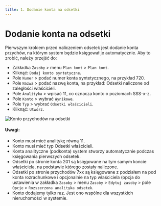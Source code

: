 ```yaml
---
title: 1. Dodanie konta na odsetki
---
```


# Dodanie konta na odsetki

Pierwszym krokiem przed naliczeniem odsetek jest dodanie konta przychów, na którym system będzie księgował je automatycznie. Aby to zrobić, należy przejść do:

- Zakładka `Zasoby` > menu `Plan kont` > `Plan kont`.
- Kliknąć: `Dodaj konto syntetyczne`.
- Pole `Numer` > podać numer konta syntetycznego, na przykład 720.
- Pole `Nazwa` > podać nazwę konta, na przykład: Odsetki naliczone od zaległości właścicieli.
- Pole `Analityka` > wpisać 11, co oznacza konto o poziomach SSS-x-z.
- Pole `Konto` > wybrać `Wynikowe`.
- Pole `Typ` > wybrać `Odsetki właścicieli`.
- Kliknąć: `Utwórz`.

![Konto przychodów na odsetki](7xxodsetki.gif)

#### Uwagi:

- Konto musi mieć analitykę równą 11.
- Konto musi mieć typ Odsetki właścicieli.
- Konta analityczne (podkonta) system stworzy automatycznie podczas księgowania pierwszych odsetek.
- Odsetki po stronie konta 201 są księgowane na tym samym koncie właściciela, na podstawie którego zostały naliczone.
- Odsetki po stronie przychodów 7xx są księgowane z podziałem na pod konta rozrachunkowe i opcjonalnie na typ właściciela (opcja do ustawienia w zakładka `Zasoby` > menu `Zasoby` > `Edytuj zasoby` > pole `Opcje` > `Rozszerzona analityka odsetek`.
- Konto dodajemy tylko raz. Jest ono wspólne dla wszystkich nieruchomości w systemie.